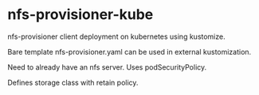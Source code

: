 # nfs-provisioner-kube
nfs-provisioner client deployment on kubernetes using kustomize.

Bare template nfs-provisioner.yaml can be used in external kustomization.

Need to already have an nfs server.
Uses podSecurityPolicy.

Defines storage class with retain policy.
